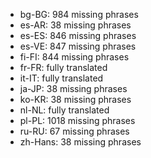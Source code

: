 - bg-BG: 984 missing phrases
- es-AR: 38 missing phrases
- es-ES: 846 missing phrases
- es-VE: 847 missing phrases
- fi-FI: 844 missing phrases
- fr-FR: fully translated
- it-IT: fully translated
- ja-JP: 38 missing phrases
- ko-KR: 38 missing phrases
- nl-NL: fully translated
- pl-PL: 1018 missing phrases
- ru-RU: 67 missing phrases
- zh-Hans: 38 missing phrases
